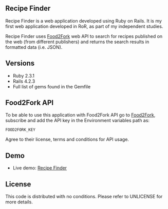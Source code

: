 ## Recipe Finder

Recipe Finder is a web application developed using Ruby on Rails. It is my first web application developed in RoR, as part of my independent studies.

Recipe Finder uses [Food2Fork](http://food2fork.com/about/api "F2F API Page") web API to search for recipes published on the web (from different publishers) and returns the search results in formatted data (i.e. JSON). 

## Versions

- Ruby 2.3.1
- Rails 4.2.3
- Full list of gems found in the Gemfile

## Food2Fork API

To be able to use this application with Food2Fork API go to [Food2Fork](http://food2fork.com/about/api "F2F API Page"), subscribe and add the API key in the Environment variables path as:
```
FOOD2FORK_KEY
```

Agree to their license, terms and conditions for API usage.

## Demo

- Live demo: [Recipe Finder](https://using-rails-first.herokuapp.com/ "Live Demo")

## License

This code is distributed with no conditions. Please refer to UNLICENSE for more details.